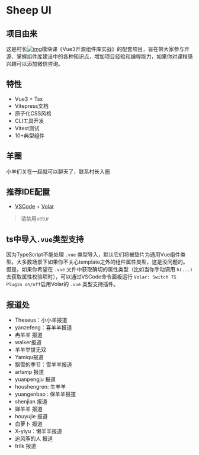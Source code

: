 # Sheep UI

## 项目由来
这是村长[![img](https://img.shields.io/badge/%E5%BE%AE%E4%BF%A1-fe__cunzhang-brightgreen)](https://img.shields.io/badge/%E5%BE%AE%E4%BF%A1-fe__cunzhang-brightgreen)模块课《Vue3开源组件库实战》的配套项目，旨在带大家参与开源、掌握组件库建设中的各种知识点，增加项目经验和编程能力，如果你对课程感兴趣可以添加微信咨询。

## 特性
- Vue3 + Tsx
- Vitepress文档
- 原子化CSS风格
- CLI工具开发
- Vitest测试
- 10+典型组件


## 羊圈
小羊们关在一起就可以聊天了，联系村长入圈

## 推荐IDE配置
- [VSCode](https://code.visualstudio.com/) + [Volar](https://marketplace.visualstudio.com/items?itemName=johnsoncodehk.volar)
> 请禁用vetur

## ts中导入`.vue`类型支持
因为TypeScript不能处理 `.vue` 类型导入，默认它们将被垫片为通用Vue组件类型。大多数场景下如果你不关心template之外的组件属性类型，这是没问题的。但是，如果你希望在 `.vue` 文件中获取确切的属性类型（比如当你手动调用 `h(...)`去获取属性校验项时），可以通过VSCode命令面板运行 `Volar: Switch TS Plugin on/off`启用Volar的 `.vue` 类型支持插件。

## 报道处

- Theseus：小小羊报道
- yanzefeng：喜羊羊报道
- 冉羊羊 报道
- walker报道
- 羊羊举世无双
- Yamiqu报道
- 飘雪的季节：雪羊羊报道
- artsmp 报道
- yuanpengju 报道
- houshengren: 生羊羊
- yuangenbao : 保羊羊报道
- shenjian 报道
- 婵羊羊 报道
- houyujie 报道
- 白萝卜 报道
- X-yiyu：懒羊羊报道
- 追风筝的人 报道
- frllk 报道